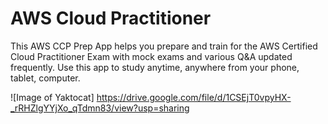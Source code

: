 # AWS Cloud Practitioner
This AWS CCP Prep App helps you prepare and train for the AWS Certified Cloud Practitioner Exam with mock exams and various Q&A updated frequently. 
Use this app to study anytime, anywhere from your phone, tablet, computer.

![Image of Yaktocat]
https://drive.google.com/file/d/1CSEjT0vpyHX-_rRHZlgYYjXo_qTdmn83/view?usp=sharing



